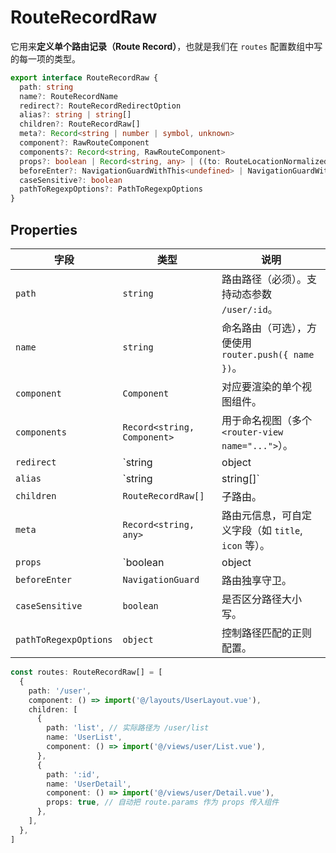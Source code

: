 # RouteRecordRaw

它用来**定义单个路由记录（Route Record）**，也就是我们在 `routes` 配置数组中写的每一项的类型。

```ts
export interface RouteRecordRaw {
  path: string
  name?: RouteRecordName
  redirect?: RouteRecordRedirectOption
  alias?: string | string[]
  children?: RouteRecordRaw[]
  meta?: Record<string | number | symbol, unknown>
  component?: RawRouteComponent
  components?: Record<string, RawRouteComponent>
  props?: boolean | Record<string, any> | ((to: RouteLocationNormalized) => Record<string, any>)
  beforeEnter?: NavigationGuardWithThis<undefined> | NavigationGuardWithThis<undefined>[]
  caseSensitive?: boolean
  pathToRegexpOptions?: PathToRegexpOptions
}

```



## Properties

| 字段                  | 类型                            | 说明                                                 |
| --------------------- | ------------------------------- | ---------------------------------------------------- |
| `path`                | `string`                        | 路由路径（必须）。支持动态参数 `/user/:id`。         |
| `name`                | `string`                        | 命名路由（可选），方便使用 `router.push({ name })`。 |
| `component`           | `Component`                     | 对应要渲染的单个视图组件。                           |
| `components`          | `Record<string, Component>`     | 用于命名视图（多个 `<router-view name="...">`）。    |
| `redirect`            | `string | object | (to) => ...` | 重定向。                                             |
| `alias`               | `string | string[]`             | 路径别名，类似副路径。                               |
| `children`            | `RouteRecordRaw[]`              | 子路由。                                             |
| `meta`                | `Record<string, any>`           | 路由元信息，可自定义字段（如 `title`, `icon` 等）。  |
| `props`               | `boolean | object | function`   | 控制如何把路由参数传入组件 props。                   |
| `beforeEnter`         | `NavigationGuard`               | 路由独享守卫。                                       |
| `caseSensitive`       | `boolean`                       | 是否区分路径大小写。                                 |
| `pathToRegexpOptions` | `object`                        | 控制路径匹配的正则配置。                             |



```ts
const routes: RouteRecordRaw[] = [
  {
    path: '/user',
    component: () => import('@/layouts/UserLayout.vue'),
    children: [
      {
        path: 'list', // 实际路径为 /user/list
        name: 'UserList',
        component: () => import('@/views/user/List.vue'),
      },
      {
        path: ':id',
        name: 'UserDetail',
        component: () => import('@/views/user/Detail.vue'),
        props: true, // 自动把 route.params 作为 props 传入组件
      },
    ],
  },
]

```

